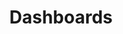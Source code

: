 ---
title: "Dashboards"
linkTitle: "Dashboards"
description: "This section includes all reference documentation for the CORTEX Innovation default set of Grafana dashboards."
weight: 10
---